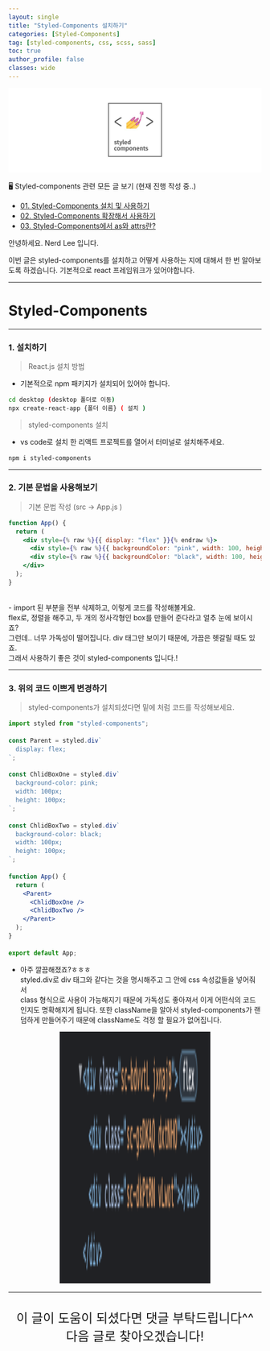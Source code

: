 ```yaml
---
layout: single
title: "Styled-Components 설치하기"
categories: [Styled-Components]
tag: [styled-components, css, scss, sass]
toc: true
author_profile: false
classes: wide
---
```


![](/assets/img/etc/styledcomponents.png)

🖥 Styled-components 관련 모든 글 보기 (현재 진행 작성 중..)

- [01. Styled-Components 설치 및 사용하기](/styled-components/0001/)
- [02. Styled-Components 확장해서 사용하기](/styled-components/0002/)
- [03. Styled-Components에서 as와 attrs란?](/styled-components/0003/)

안녕하세요. Nerd Lee 입니다.

이번 글은 styled-components를 설치하고 어떻게 사용하는 지에 대해서 한 번 알아보도록 하겠습니다.
기본적으로 react 프레임워크가 있어야합니다.

---

# Styled-Components

---

### 1. 설치하기

> React.js 설치 방법

- 기본적으로 npm 패키지가 설치되어 있어야 합니다.

```bash
cd desktop (desktop 폴더로 이동)
npx create-react-app {폴더 이름} ( 설치 )
```

> styled-components 설치

- vs code로 설치 한 리액트 프로젝트를 열어서 터미널로 설치해주세요.

```bash
npm i styled-components
```

---

### 2. 기본 문법을 사용해보기

> 기본 문법 작성 (src -> App.js )

```jsx
function App() {
  return (
    <div style={% raw %}{{ display: "flex" }}{% endraw %}>
      <div style={% raw %}{{ backgroundColor: "pink", width: 100, height: 100 }}{% endraw %}></div>
      <div style={% raw %}{{ backgroundColor: "black", width: 100, height: 100 }}{% endraw %}></div>
    </div>
  );
}
```

<br>
- import 된 부분을 전부 삭제하고, 이렇게 코드를 작성해볼게요.<br>
  flex로, 정렬을 해주고, 두 개의 정사각형인 box를 만들어 준다라고 얼추 눈에 보이시죠?<br>
  그런데.. 너무 가독성이 떨어집니다. div 태그만 보이기 때문에, 가끔은 헷갈릴 때도 있죠.<br>
  그래서 사용하기 좋은 것이 styled-components 입니다.!

---

### 3. 위의 코드 이쁘게 변경하기

> styled-components가 설치되셨다면 밑에 처럼 코드를 작성해보세요.

```jsx
import styled from "styled-components";

const Parent = styled.div`
  display: flex;
`;

const ChlidBoxOne = styled.div`
  background-color: pink;
  width: 100px;
  height: 100px;
`;

const ChlidBoxTwo = styled.div`
  background-color: black;
  width: 100px;
  height: 100px;
`;

function App() {
  return (
    <Parent>
      <ChlidBoxOne />
      <ChlidBoxTwo />
    </Parent>
  );
}

export default App;
```

- 아주 깔끔해졌죠?ㅎㅎㅎ<br>styled.div로 div 태그와 같다는 것을 명시해주고
  그 안에 css 속성값들을 넣어줘서<br>class 형식으로 사용이 가능해지기 때문에 가독성도 좋아져서 이게 어떤식의 코드인지도 명확해지게 됩니다.
  또한 className을 알아서 styled-components가 랜덤하게 만들어주기 때문에 className도 걱정 할 필요가 없어집니다.

<p align="center">
<img src="/images/2022-03-09/screenshot_1.png" width="300px" height="500px"/>
</p>

---

<br>

<div style="font-size:25px; text-align:center">
이 글이 도움이 되셨다면 댓글 부탁드립니다^^<br>
다음 글로 찾아오겠습니다!

</div>
